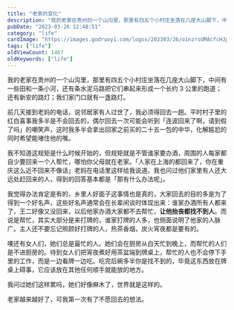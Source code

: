 ```yaml
---
title: "老家的变化"
description: "我的老家在贵州的一个山沟里，那里有四五个小村庄坐落在几座大山脚下，中间有一些田和一条小河，还有条水泥马路把它们串起来形成一个长约 3 公里的跑道；还有新安的路灯；我们家门口就有一盏路灯。"
pubDate: "2023-03-26 12:48:51"
category: "life"
cardImage: "https://images.godruoyi.com/logos/202303/26/o1nzrsUMAcfcHJpbLYFEHa9OiZVPKqpR3OQkhxk4.jpeg"
tags: ["life"]
oldViewCount: 1467
oldKeywords: ["life"]
---
```


我的老家在贵州的一个山沟里，那里有四五个小村庄坐落在几座大山脚下，中间有一些田和一条小河，还有条水泥马路把它们串起来形成一个长约 3 公里的跑道；还有新安的路灯；我们家门口就有一盏路灯。

前几天接到老妈的电话，说邻居家有人过世了，我必须得回去一趟。平时村子里的红白喜事我多半是不会回去的，偶尔回去一次可能会听到「连波回来了啊，请到假了吗」的嘲笑声，这时我多半会拿出回家之前买的二十五一包的中华，化解尴尬的同时希望能堵住他的嘴。

我不知道这规矩是什么时候开始的，但规矩就是不管谁家要办酒，周围的人每家都自少要回来一个人帮忙，哪怕你父母就在老家。「人家在上海的都回来了，你在重庆这么近不回来不像话」老妈在电话里这样给我说道。我也问过他们家里有人还大远处赶回来的人，得到的回答基本都是「那有什么办法呢」。

我觉得办法肯定是有的，乡里人好面子这事情也是真的，大家回去的目的多是为了得到一个好名声，这些好名声通常会在长辈闲谈时体现出来：谁家办酒所有人都来了，王二好像又没回来，以后他家办酒大家都不去帮忙，**让他抬丧都找不到人**。而说是帮忙，其实大部分是来打牌的，谁家打牌的人多，也侧面说明了他家的人脉广。主人还不要忘记照顾好打牌的人，热茶香烟，炭火宵夜都是要有的。

噢还有女人们，她们总是最忙的人。她们会在厨房从白天忙到晚上，而帮忙的人们是不进厨房的。待到女人们把宵夜煮好用茶盆端到牌桌上，帮忙的人也不会停下手里的工作，而是一边看牌一边吃。吃完后碗多半你是找不到的，毕竟这东西放在牌桌上碍事，它应该放在其他任何顺手就能放的地方。

我问过她们这样累吗，她们好像麻木了，世界就是这样的。

老家越来越好了，可我第一次有了不愿回去的想法。
